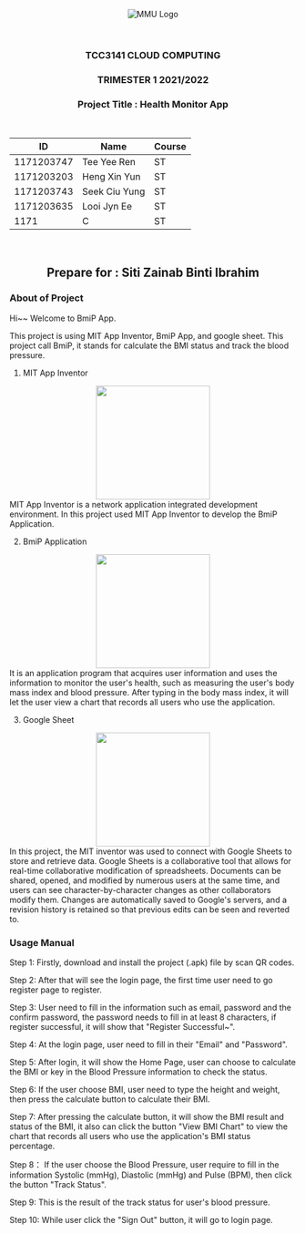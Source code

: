 <div align="center">

![MMU Logo](https://www.studymalaysiainfo.com/wp-content/uploads/2016/02/MMU-Logo.png)

<br>

### TCC3141 CLOUD COMPUTING ###
### TRIMESTER 1 2021/2022 ###
### Project Title : Health Monitor App ###

<br>
    
| ID  | Name | Course |
| ------------- | ------------- | ------------- |
| 1171203747  | Tee Yee Ren  | ST  |
| 1171203203  | Heng Xin Yun  | ST  |
| 1171203743  | Seek Ciu Yung  | ST  |
| 1171203635  | Looi Jyn Ee  | ST  |
| 1171  | C  | ST  |
    
<br>

## Prepare for : Siti Zainab Binti Ibrahim ##

</div>

<div style="page-break-after: always;"></div>


### About of Project ###
Hi~~ Welcome to BmiP App.  

This project is using MIT App Inventor, BmiP App, and google sheet. This project call BmiP, it stands for calculate the BMI status and track the blood pressure.
1. MIT App Inventor  
<div align="center"><img src="http://appinventor.mit.edu/explore/sites/explore.appinventor.mit.edu/files/blog/ai-bee-horiz.png" width=200></div>
MIT App Inventor is a network application integrated development environment. In this project used MIT App Inventor to develop the BmiP Application.  
  <br>
  
  
2. BmiP Application
<div align="center"><img src="" width=200></div>
It is an application program that acquires user information and uses the information to monitor the user's health, such as measuring the user's body mass index and blood pressure. After typing in the body mass index, it will let the user view a chart that records all users who use the application.  
<br> 


3. Google Sheet  
<div align="center"><img src="https://www.nicepng.com/png/detail/335-3352801_google-sheets-logo-google-sheets-logo-png.png" width=200></div>
In this project, the MIT inventor was used to connect with Google Sheets to store and retrieve data. Google Sheets is a collaborative tool that allows for real-time collaborative modification of spreadsheets. Documents can be shared, opened, and modified by numerous users at the same time, and users can see character-by-character changes as other collaborators modify them. Changes are automatically saved to Google's servers, and a revision history is retained so that previous edits can be seen and reverted to.



<div style="page-break-after: always;"></div>

### Usage Manual ###
Step 1: Firstly, download and install the project (.apk) file by scan QR codes. 

Step 2: After that will see the login page, the first time user need to go register page to register.

Step 3: User need to fill in the information such as email, password and the confirm password, the password needs to fill in at least 8 characters, if register successful, it will show that "Register Successful~".

Step 4: At the login page, user need to fill in their "Email" and "Password".

Step 5: After login, it will show the Home Page, user can choose to calculate the BMI or key in the Blood Pressure information to check the status.

Step 6: If the user choose BMI, user need to type the height and weight, then press the calculate button to calculate their BMI.

Step 7: After pressing the calculate button, it will show the BMI result and status of the BMI, it also can click the button "View BMI Chart" to view the chart that records all users who use the application's BMI status percentage. 

Step 8： If the user choose the Blood Pressure, user require to fill in the information Systolic (mmHg), Diastolic (mmHg) and Pulse (BPM), then click the button "Track Status".

Step 9: This is the result of the track status for user's blood pressure. 

Step 10: While user click the "Sign Out" button, it will go to login page.
